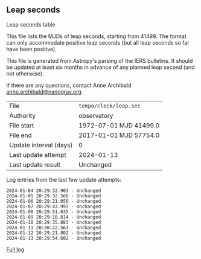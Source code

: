 
## Leap seconds

Leap seconds table

This file lists the MJDs of leap seconds, starting from 41499.
The format can only accommodate positive leap seconds (but all
leap seconds so far have been positive).

This file is generated from Astropy's parsing of the IERS
bulletins. It should be updated at least six months in advance
of any planned leap second (and not otherwise).

If there are any questions, contact Anne Archibald
<anne.archibald@nanograv.org>.

|     |     |
|:--- |:--- |
| File | `tempo/clock/leap.sec` |
| Authority | observatory |
| File start | 1972-07-01 MJD 41499.0 |
| File end | 2017-01-01 MJD 57754.0 |
| Update interval (days) | 0 |
| Last update attempt | 2024-01-13 |
| Last update result | Unchanged |

Log entries from the last few update attempts:
```
2024-01-04 20:29:32.903 - Unchanged
2024-01-05 20:29:32.566 - Unchanged
2024-01-06 20:29:21.050 - Unchanged
2024-01-07 20:29:43.997 - Unchanged
2024-01-08 20:29:51.635 - Unchanged
2024-01-09 20:29:18.814 - Unchanged
2024-01-10 20:29:35.883 - Unchanged
2024-01-11 20:30:22.563 - Unchanged
2024-01-12 20:29:21.802 - Unchanged
2024-01-13 20:29:54.602 - Unchanged
```
[Full log](https://raw.githubusercontent.com/ipta/pulsar-clock-corrections/main/log/tempo/clock/leap.sec.log)
